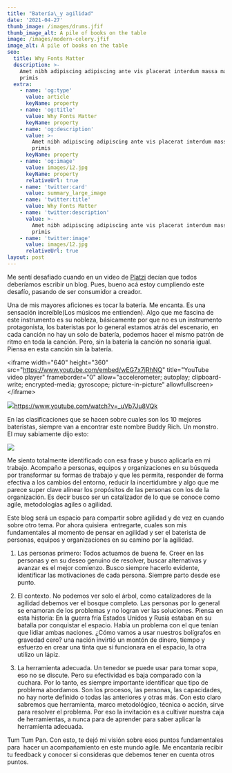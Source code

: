 ```yaml
---
title: "Batería\_y agilidad"
date: '2021-04-27'
thumb_image: /images/drums.jfif
thumb_image_alt: A pile of books on the table
image: /images/modern-celery.jfif
image_alt: A pile of books on the table
seo:
  title: Why Fonts Matter
  description: >-
    Amet nibh adipiscing adipiscing ante vis placerat interdum massa massa
    primis
  extra:
    - name: 'og:type'
      value: article
      keyName: property
    - name: 'og:title'
      value: Why Fonts Matter
      keyName: property
    - name: 'og:description'
      value: >-
        Amet nibh adipiscing adipiscing ante vis placerat interdum massa massa
        primis
      keyName: property
    - name: 'og:image'
      value: images/12.jpg
      keyName: property
      relativeUrl: true
    - name: 'twitter:card'
      value: summary_large_image
    - name: 'twitter:title'
      value: Why Fonts Matter
    - name: 'twitter:description'
      value: >-
        Amet nibh adipiscing adipiscing ante vis placerat interdum massa massa
        primis
    - name: 'twitter:image'
      value: images/12.jpg
      relativeUrl: true
layout: post
---
```

Me sentí desafiado cuando en un video de [Platzi](https://platzi.com/home) decían que todos deberíamos escribir un blog. Pues, bueno acá estoy cumpliendo este desafío, pasando de ser consumidor a creador. 

Una de mis mayores aficiones es tocar la batería. Me encanta. Es una sensación increíble(Los músicos me entienden). Algo que me fascina de este instrumento es su nobleza, básicamente por que no es un instrumento protagonista, los bateristas por lo general estamos atrás del escenario, en cada canción no hay un solo de batería, podemos hacer el mismo patrón de ritmo en toda la canción. Pero, sin la batería la canción no sonaría igual. Piensa en esta canción sin la batería.



\<iframe width="640" height="360" src="https://www.youtube.com/embed/wEG7x7jRhNQ" title="YouTube video player" frameborder="0" allow="accelerometer; autoplay; clipboard-write; encrypted-media; gyroscope; picture-in-picture" allowfullscreen>\</iframe>



![](/\_static/app-assets/images/smart-jupiter.jfif)<https://www.youtube.com/watch?v=_uVb7Ju8VQk>

En las clasificaciones que se hacen sobre cuales son los 10 mejores bateristas, siempre van a encontrar este nombre Buddy Rich. Un monstro. El muy sabiamente dijo esto:

![](https://1.bp.blogspot.com/-fRXo0WjWsqw/YH7sD0bCuXI/AAAAAAAAAL4/PSa6BrFop1M2qoqXLNMX5kEleN3UQ-JaACLcBGAsYHQ/s320/BuddyRichFrases.JPG)

Me siento totalmente identificado con esa frase y busco aplicarla en mi trabajo. Acompaño a personas, equipos y organizaciones en su búsqueda por transformar su formas de trabajo y que les permita, responder de forma efectiva a los cambios del entorno, reducir la incertidumbre y algo que me parece super clave alinear los propósitos de las personas con los de la organización. Es decir busco ser un catalizador de lo que se conoce como agile, metodologías agiles o agilidad. 

Este blog será un espacio para compartir sobre agilidad y de vez en cuando sobre otro tema. Por ahora quisiera  entregarte, cuales son mis fundamentales al momento de pensar en agilidad y ser el baterista de personas, equipos y organizaciones en su camino por la agilidad.

1.  Las personas primero: Todos actuamos de buena fe. Creer en las personas y en su deseo genuino de resolver, buscar alternativas y avanzar es el mejor comienzo. Busco siempre hacerlo evidente, identificar las motivaciones de cada persona. Siempre parto desde ese punto.

2.  El contexto. No podemos ver solo el árbol, como catalizadores de la agilidad debemos ver el bosque completo. Las personas por lo general se enamoran de los problemas y no logran ver las soluciones. Piensa en esta historia: En la guerra fría Estados Unidos y Rusia estaban en su batalla por conquistar el espacio. Había un problema con el que tenían que lidiar ambas naciones. ¿Cómo vamos a usar nuestros bolígrafos en gravedad cero? una nación invirtió un montón de dinero, tiempo y esfuerzo en crear una tinta que si funcionara en el espacio, la otra utilizo un lápiz.

3.  La herramienta adecuada. Un tenedor se puede usar para tomar sopa, eso no se discute. Pero su efectividad es baja comparado con la cuchara. Por lo tanto, es siempre importante identificar que tipo de problema abordamos. Son los procesos, las personas, las capacidades, no hay norte definido o todas las anteriores y otras más. Con esto claro sabremos que herramienta, marco metodológico, técnica o acción, sirve para resolver el problema. Por eso la invitación es a cultivar nuestra caja de herramientas, a nunca para de aprender para saber aplicar la herramienta adecuada.

Tum Tum Pan. Con esto, te dejó mi visión sobre esos puntos fundamentales para  hacer un acompañamiento en este mundo agile. Me encantaría recibir tu feedback y conocer si consideras que debemos tener en cuenta otros puntos. 
